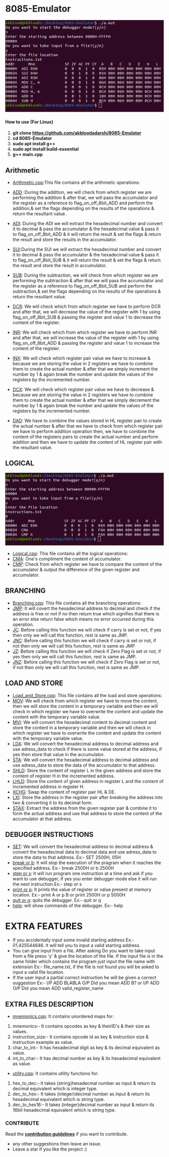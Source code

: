# 8085-Emulator
<p align="center">
  <img src="https://github.com/akbloodadarsh/None-of-your-concern/blob/master/8085-Emulator/8085_working.png">
</p>

#### How to use (For Linux)
1. **git clone https://github.com/akbloodadarsh/8085-Emulator**
2. **cd 8085-Emulator**
3. **sudo apt install g++**
4. **sudo apt install build-essential**
5. **g++ main.cpp**


## Arithmetic
- <a href="https://github.com/akbloodadarsh/8085-Emulator/blob/master/Arithmetic.cpp">Arithmetic.cpp</a>:This file contains all the arithmetic operations:

-  <a href="https://www.tutorialspoint.com/instruction-type-add-r-in-8085-microprocessor">ADD</a> :During the addition, we will check from which register we are performing the addition & after that, we will pass the accumulator and the register as a reference to flag_on_off_8bit_ADD and perform the addition,& set the flags depending on the results of the operations & return the resultant value.

-  <a href="https://www.tutorialspoint.com/instruction-type-adi-d8-in-8085-microprocessor#:~:text=In%208085%20Instruction%20set%2C%20ADI,immediate%20data%20to%20the%20Accumulator.&text=It%20occupies%202%2DBytes%20in,affected%20based%20on%20the%20result.">ADI</a>: During the ADI we will extract the hexadecimal number and convert it to decimal & pass the accumulator & the hexadecimal value & pass it to flag_on_off_8bit_ADD & it will return the result & set the flags & return the result and store the results in the accumulator.

-  <a href="https://www.tutorialspoint.com/instruction-type-sui-d8-in-8085-microprocessor">SUI</a>:During the SUI we will extract the hexadecimal number and convert it to decimal & pass the accumulator & the hexadecimal value & pass it to flag_on_off_8bit_SUB & it will return the result & set the flags & return the result and store the result in accumulator.

-  <a href="https://www.tutorialspoint.com/instruction-type-sub-r-in-8085-microprocessor">SUB</a>: During the subtraction, we will check from which register we are performing the subtraction & after that we will pass the accumulator and the register as a reference to flag_on_off_8bit_SUB and perform the subtraction,& set the flags depending on the results of the operations & return the resultant value.

- <a href="https://www.tutorialspoint.com/instruction-type-dcr-r-in-8085-microprocessor">DCR</a>: We will check which from which register we have to perform DCR and after that, we will decrease the value of the register with 1 by using flag_on_off_8bit_SUB & passing the register and value 1 to decrease the content of the register.

- <a href="https://www.tutorialspoint.com/instruction-type-inr-r-in-8085-microprocessor#:~:text=In%208085%20Instruction%20set%2C%20INR,M%20pointed%20by%20HL%20pair.&text=This%20instruction%20is%20used%20to,increased%20by%20amount%201%20only.">INR</a>: We will check which from which register we have to perform INR and after that, we will increase the value of the register with 1 by using flag_on_off_8bit_ADD & passing the register and value 1 to increase the content of the register.

- <a href="https://www.tutorialspoint.com/instruction-type-inx-rp-in-8085-microprocessor#:~:text=In%208085%20Instruction%20set%2C%20INX,of%20the%20following%20register%20pairs.&text=A%20register%20pair%20is%20generally,store%2016%2Dbit%20memory%20address.">INX</a>: We will check which register pair value we have to increase & because we are storing the value in 2 registers we have to combine them to create the actual number & after that we simply increment the number by 1 & again break the number and update the values of the registers by the incremented number.

- <a href="https://www.tutorialspoint.com/instruction-type-dcx-sp-in-8085-microprocessor#:~:text=In%208085%20Instruction%20set%2C%20DCX,only%201%2DByte%20in%20memory.">DCX</a>: We will check which register pair value we have to decrease & because we are storing the value in 2 registers we have to combine them to create the actual number & after that we simply decrement the number by 1 & again break the number and update the values of the registers by the incremented number.

- <a href="https://www.tutorialspoint.com/instruction-type-dad-rp-in-8085-microprocessor">DAD</a>: We have to combine the values stored in HL register pair to create the actual number & after that we have to check from which register pair we have to perform addition operation then, we have to combine the content of the registers pairs to create the actual number and perform addition and then we have to update the content of HL register pair with the resultant value.

## LOGICAL
<p align="center">
  <img src="https://github.com/akbloodadarsh/None-of-your-concern/blob/master/8085-Emulator/logical.png">
</p>

- <a href="https://github.com/akbloodadarsh/8085-Emulator/blob/master/Logical.cpp">Logical.cpp</a>: This file contains all the logical operations:
- <a href="https://www.tutorialspoint.com/instruction-to-complement-accumulator-in-8085-microprocessor">CMA</a>: One's compliment the content of accumulator.
- <a href="#">CMP</a>: Check from which register we have to compare the content of the accumulator & output the difference of the given register and accumulator.

## BRANCHING
- <a href="https://github.com/akbloodadarsh/8085-Emulator/blob/master/Branching.cpp">Branching.cpp</a>: This file contains all the branching operations:
- <a href="#">JMP</a>: It will covert the hexadecimal address to decimal and check if the address is free or not if no then return true which signifies that there is an error else return false which means no error occurred during this operation.
- <a href="#">JC</a>: Before calling this function we will check if carry is set or not, if yes then only we will call this function, rest is same as JMP.
- <a href="#">JNC</a>: Before calling this function we will check if carry is set or not, if not then only we will call this function, rest is same as JMP
- <a href="https://www.tutorialspoint.com/jump-if-zero-jz-result-in-8085-microprocessor">JZ</a>: Before calling this function we will check if Zero Flag is set or not, if yes then only we will call this function, rest is same as JMP.
- <a href="https://www.tutorialspoint.com/jump-if-zero-jz-result-in-8085-microprocessor">JNZ</a>: Before calling this function we will check if Zero Flag is set or not, if not then only we will call this function, rest is same as JMP.

## LOAD AND STORE
- <a href="https://github.com/akbloodadarsh/8085-Emulator/blob/master/Load_and_Store.cpp">Load_and_Store.cpp</a>: This file contains all the load and store operations:
- <a href="#">MOV</a>: We will check from which register we have to move the content, then we will store the content in a temporary variable and then we will check in which register we have to overwrite the content and update the content with the temporary variable value.
- <a href="#">MVI</a>: We will convert the hexadecimal content to decimal content and store the content in a temporary variable and then we will check in which register we have to overwrite the content and update the content with the temporary variable value.
- <a href="#">LDA</a>: We will convert the hexadecimal address to decimal address and use adress_data to check if there is some value stored at the address, if yes then store that value in the accumulator.
- <a href="#">STA</a>: We will convert the hexadecimal address to decimal address and use adress_data to store the data of the accumulator to that address.
- <a href="#">SHLD</a>: Store the content of register L in the given address and store the content of register H in the incremented address.
- <a href="#">LHLD</a>: Store the content of given address in register L and the content of incremented address in register H.
- <a href="#">XCHG</a>: Swap the content of register pair HL & DE.
- <a href="#">LXI</a>: Store the address in the register pair after breaking the address into two & converting it to its decimal form.
- <a href="#">STAX</a>: Extract the address from the given register pair & combine it to form the actual address and use that address to store the content of the accumulator at that address.


## DEBUGGER INSTRUCTIONS
- <a href="#">SET</a>: We will convert the hexadecimal address to decimal address & convert the hexadecimal data to decimal data and use adress_data to store the data to that address. Ex:- SET 2500H, 05H
- <a href="#">break or b</a>: It will stop the execution of the pragram when it reaches the specified address. Ex:- break 2500H or b 2500H
- <a href="#">step or s</a>: It will run program one instruction at a time and ask if you want to use debugger, if yes you enter debugger mode else it will run the next instruction.Ex:- step or s
- <a href="#">print or p</a>: It prints the value of register or value present at memory location. Ex:- print A or p B or print 2500H or p 5000H 
- <a href="#">quit or q</a>: quits the debugger. Ex:- quit or q
- <a href="#">help</a>: will show commands of the debugger. Ex:- help


# EXTRA FEATURES
- If you accidentally input some invalid starting address Ex:- 01,425544646. It will tell you to input a valid starting address.
- You can give input from a file. After asking Do you want to take input from a file press 'y' & give the location of the file. If the input file is in the same folder which contains the program just input the file name with extension Ex:- file_name.txt, if the file is not found you will be asked to input a valid file location.
- If the user input a partial correct instruction he will be given a correct suggestion Ex:- I/P ADD BLABLA  O/P Did you mean ADD B? or I/P ADD O/P Did you mean ADD valid_register_name

## EXTRA FILES DESCRIPTION
- <a href="#">mnemonics.cpp</a>: It contains unordered maps for:
<ol> 
 <li>mnemonics:- It contains opcodes as key & theirID's & their size as values.</li>
 <li>instruction_size:- It contains opcode id as key & instruction size & instruction example as value.</li>
 <li>char_to_int:- It has hexadecimal digit as key & its decimal equivalent as value.</li>
 <li>int_to_char:- It has decimal number as key & its hexadecimal equivalent as value.</li>
</ol>

- <a href="#">utility.cpp</a>: It contains utility functions for:
<ol> 
 <li>hex_to_dec:- It takes (string)hexadecmal number as input & return its decimal equivalent which is integer type.</li>
 <li>dec_to_hex:- It takes  (integer)decimal number as input & return its hexadecimal equivalent which is string type.</li>
 <li>dec_to_hex16:- It takes  (integer)decimal number as input & return its 16bit hexadecimal equivalent which is string type.</li>
</ol>

### CONTRIBUTE
Read the **<a href="https://github.com/akbloodadarsh/8085-Emulator/blob/master/contributing.md">contribution guidelines</a>** if you want to contribute.
- any other suggestions then leave an issue.
- Leave a star if you like the project :)
